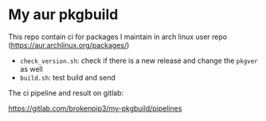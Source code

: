 # My aur pkgbuild

This repo contain ci for packages I maintain in arch linux user repo (<https://aur.archlinux.org/packages/>)

* `check_version.sh`: check if there is a new release and change the `pkgver` as
  well
* `build.sh`: test build and send 

The ci pipeline and result on gitlab:

https://gitlab.com/brokenpip3/my-pkgbuild/pipelines
